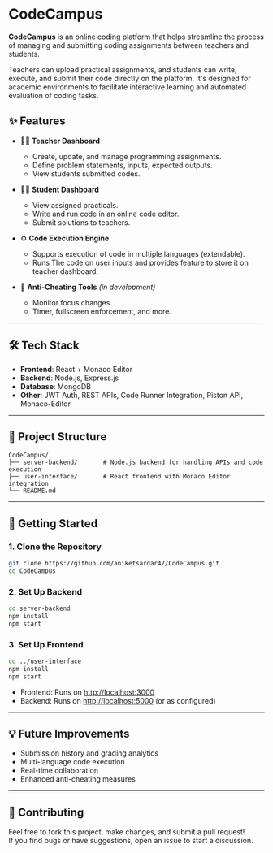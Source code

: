 # CodeCampus

**CodeCampus** is an online coding platform that helps streamline the process of managing and submitting coding assignments between teachers and students.

Teachers can upload practical assignments, and students can write, execute, and submit their code directly on the platform. It's designed for academic environments to facilitate interactive learning and automated evaluation of coding tasks.


## ✨ Features

- 👩‍🏫 **Teacher Dashboard**  
  - Create, update, and manage programming assignments.  
  - Define problem statements, inputs, expected outputs.
  - View students submitted codes.

- 👨‍🎓 **Student Dashboard**  
  - View assigned practicals.  
  - Write and run code in an online code editor.  
  - Submit solutions to teachers.

- ⚙️ **Code Execution Engine**  
  - Supports execution of code in multiple languages (extendable).  
  - Runs The code on user inputs and provides feature to store it on teacher dashboard.

- 🧠 **Anti-Cheating Tools** *(in development)*  
  - Monitor focus changes.  
  - Timer, fullscreen enforcement, and more.

---

## 🛠️ Tech Stack

- **Frontend**: React + Monaco Editor  
- **Backend**: Node.js, Express.js  
- **Database**: MongoDB  
- **Other**: JWT Auth, REST APIs, Code Runner Integration, Piston API, Monaco-Editor

---

## 📁 Project Structure

```
CodeCampus/
├── server-backend/       # Node.js backend for handling APIs and code execution
├── user-interface/       # React frontend with Monaco Editor integration
└── README.md
```

---

## 🚀 Getting Started

### 1. Clone the Repository

```bash
git clone https://github.com/aniketsardar47/CodeCampus.git
cd CodeCampus
```

### 2. Set Up Backend

```bash
cd server-backend
npm install
npm start
```

### 3. Set Up Frontend

```bash
cd ../user-interface
npm install
npm start
```

- Frontend: Runs on [http://localhost:3000](http://localhost:3000)  
- Backend: Runs on [http://localhost:5000](http://localhost:5000) (or as configured)

---

## 💡 Future Improvements

- Submission history and grading analytics  
- Multi-language code execution  
- Real-time collaboration  
- Enhanced anti-cheating measures

---

## 🤝 Contributing

Feel free to fork this project, make changes, and submit a pull request!  
If you find bugs or have suggestions, open an issue to start a discussion.


